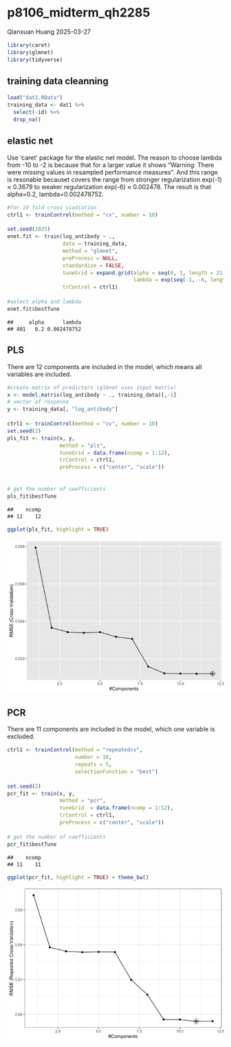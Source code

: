 p8106_midterm_qh2285
================
Qianxuan Huang
2025-03-27

``` r
library(caret)
library(glmnet)
library(tidyverse)
```

## training data cleanning

``` r
load("dat1.RData")
training_data <- dat1 %>%
  select(-id) %>% 
  drop_na() 
```

## elastic net

Use ‘caret’ package for the elastic net model. The reason to choose
lambda from -10 to -2 is because that for a larger value it shows
“Warning: There were missing values in resampled performance measures”.
And this range is resonable becauset covers the range from stronger
regularization exp(-1) ≈ 0.3679 to weaker regularization exp(-6) ≈
0.002478. The result is that alpha=0.2, lambda=0.002478752.

``` r
#for 10 fold cross viadiation 
ctrl1 <- trainControl(method = "cv", number = 10)

set.seed(2025)
enet.fit <- train(log_antibody ~ .,
                  data = training_data,
                  method = "glmnet",
                  preProcess = NULL, 
                  standardize = FALSE,
                  tuneGrid = expand.grid(alpha = seq(0, 1, length = 21), 
                                         lambda = exp(seq(-1, -6, length = 100))),
                  trControl = ctrl1)

#select alpha and lambda
enet.fit$bestTune
```

    ##     alpha      lambda
    ## 401   0.2 0.002478752

## PLS

There are 12 components are included in the model, which means all
variables are included.

``` r
#create matrix of predictors (glmnet uses input matrix)
x <- model.matrix(log_antibody ~ ., training_data)[,-1] 
# vector of response
y <- training_data[, "log_antibody"]

ctrl1 <- trainControl(method = "cv", number = 10)
set.seed(2)
pls_fit <- train(x, y,
                 method = "pls",
                 tuneGrid = data.frame(ncomp = 1:12),
                 trControl = ctrl1,
                 preProcess = c("center", "scale"))


# get the number of coefficients
pls_fit$bestTune
```

    ##    ncomp
    ## 12    12

``` r
ggplot(pls_fit, highlight = TRUE)
```

![](elastic_net_pls_pcr_files/figure-gfm/unnamed-chunk-4-1.png)<!-- -->

## PCR

There are 11 components are included in the model, which one variable is
excluded.

``` r
ctrl1 <- trainControl(method = "repeatedcv", 
                      number = 10,
                      repeats = 5,
                      selectionFunction = "best")

set.seed(2)
pcr_fit <- train(x, y,
                 method = "pcr",
                 tuneGrid  = data.frame(ncomp = 1:12),
                 trControl = ctrl1,
                 preProcess = c("center", "scale"))

# get the number of coefficients
pcr_fit$bestTune
```

    ##    ncomp
    ## 11    11

``` r
ggplot(pcr_fit, highlight = TRUE) + theme_bw()
```

![](elastic_net_pls_pcr_files/figure-gfm/unnamed-chunk-5-1.png)<!-- -->
